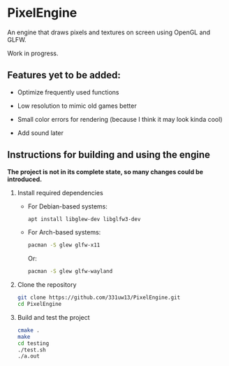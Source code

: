 PixelEngine
===========

An engine that draws pixels and textures on screen using OpenGL and GLFW.

Work in progress.

## Features yet to be added:

- Optimize frequently used functions

- Low resolution to mimic old games better

- Small color errors for rendering (because I think it may look kinda cool)

- Add sound later

## Instructions for building and using the engine

**The project is not in its complete state, so many changes could be introduced.**

1. Install required dependencies

    - For Debian-based systems:

        ```bash
        apt install libglew-dev libglfw3-dev
        ```

    - For Arch-based systems:

        ```bash
        pacman -S glew glfw-x11
        ```

        Or:

        ```bash
        pacman -S glew glfw-wayland
        ```

2. Clone the repository

    ```bash
    git clone https://github.com/331uw13/PixelEngine.git
    cd PixelEngine
    ```

3. Build and test the project

    ```bash
    cmake .
    make
    cd testing
    ./test.sh
    ./a.out
    ```

